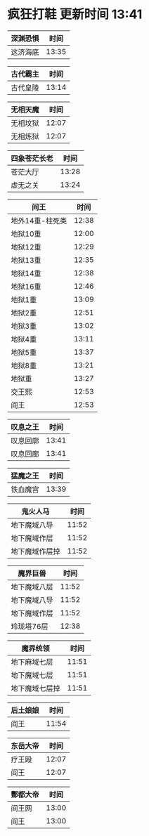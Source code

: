 # 疯狂打鞋 更新时间 13:41

| 深渊恐惧   | 时间    |
|--------|-------|
| 这济海底 | 13:35 |

| 古代霸主   | 时间    |
|--------|-------|
| 古代皇陵 | 13:14 |

| 无相天魔   | 时间    |
|--------|-------|
| 无相坟狱 | 12:07 |
| 无相炼狱 | 12:07 |

| 四象苍茫长老   | 时间    |
|--------|-------|
| 苍茫大厅 | 13:28 |
| 虚无之关 | 13:24 |

| 间王   | 时间    |
|--------|-------|
| 地外14重-柱死类 | 12:38 |
| 地狱10重 | 12:00 |
| 地狱12重 | 12:29 |
| 地狱13重 | 12:35 |
| 地狱14重 | 12:38 |
| 地狱16重 | 12:46 |
| 地狱1重 | 13:09 |
| 地狱2重 | 12:51 |
| 地狱3重 | 13:02 |
| 地狱4重 | 13:11 |
| 地狱5重 | 13:37 |
| 地狱8重 | 13:21 |
| 地狱重 | 13:27 |
| 交王熙 | 12:53 |
| 阎王 | 12:53 |

| 叹息之王   | 时间    |
|--------|-------|
| 叹息回廓 | 13:41 |
| 叹息回廊 | 13:41 |

| 猛魔之王   | 时间    |
|--------|-------|
| 铁血魔宫 | 13:39 |

| 鬼火人马   | 时间    |
|--------|-------|
| 地下魔域八导 | 11:52 |
| 地下魔域作层 | 11:52 |
| 地下魔域作层掉 | 11:52 |

| 魔界巨兽   | 时间    |
|--------|-------|
| 地下魔域八层 | 11:52 |
| 地下魔域八导 | 11:52 |
| 地下魔域作层 | 11:52 |
| 玲珑塔76层 | 12:38 |

| 魔界统领   | 时间    |
|--------|-------|
| 地下麻域七层 | 11:51 |
| 地下魔域七层 | 11:51 |
| 地下魔域七层掉 | 11:51 |

| 后土娘娘   | 时间    |
|--------|-------|
| 阎王 | 11:54 |

| 东岳大帝   | 时间    |
|--------|-------|
| 疗王殴 | 12:07 |
| 阎王 | 12:07 |

| 酆都大帝   | 时间    |
|--------|-------|
| 间王网 | 13:00 |
| 阎王 | 13:00 |